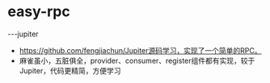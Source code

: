 # easy-rpc

---jupiter

 - https://github.com/fengjiachun/Jupiter源码学习，实现了一个简单的RPC。
 - 麻雀虽小，五脏俱全，provider、consumer、register组件都有实现，较于Jupiter，代码更精简，方便学习
